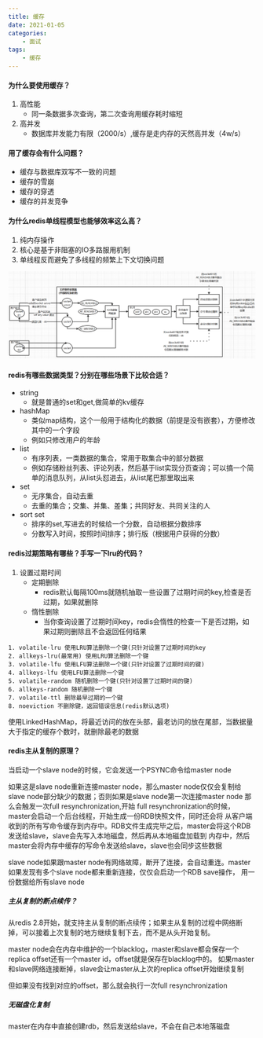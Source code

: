 ```yaml
---
title: 缓存
date: 2021-01-05
categories:
    - 面试
tags:
    - 缓存
---
```


#### 为什么要使用缓存？
1. 高性能
    * 同一条数据多次查询，第二次查询用缓存耗时缩短
2. 高并发
    * 数据库并发能力有限（2000/s）,缓存是走内存的天然高并发（4w/s）
    
#### 用了缓存会有什么问题？
* 缓存与数据库双写不一致的问题
* 缓存的雪崩
* 缓存的穿透
* 缓存的并发竞争

#### 为什么redis单线程模型也能够效率这么高？
1. 纯内存操作 
2. 核心是基于非阻塞的IO多路服用机制
3. 单线程反而避免了多线程的频繁上下文切换问题

![redis单线程模型](/images/面试/redis单线程模型.png)


#### redis有哪些数据类型？分别在哪些场景下比较合适？
* string
    * 就是普通的set和get,做简单的kv缓存
* hashMap
    * 类似map结构，这个一般用于结构化的数据（前提是没有嵌套），方便修改其中的一个字段
    * 例如只修改用户的年龄
* list
    * 有序列表，一类数据的集合，常用于取集合中的部分数据
    * 例如存储粉丝列表、评论列表，然后基于list实现分页查询；可以搞一个简单的消息队列，从list头怼进去，从list尾巴那里取出来
* set
    * 无序集合，自动去重
    * 去重的集合；交集、并集、差集；共同好友、共同关注的人
* sort set
    * 排序的set,写进去的时候给一个分数，自动根据分数排序
    * 分数写入时间，按照时间排序；排行版（根据用户获得的分数）
    
#### redis过期策略有哪些？手写一下lru的代码？
1. 设置过期时间
    * 定期删除
        * redis默认每隔100ms就随机抽取一些设置了过期时间的key,检查是否过期，如果就删除
    * 惰性删除
        * 当你查询设置了过期时间key，redis会惰性的检查一下是否过期，如果过期则删除且不会返回任何结果


```
1. volatile-lru 使用LRU算法删除一个键(只针对设置了过期时间的key
2. allkeys-lru(最常用) 使用LRU算法删除一个键
3. volatile-lfu 使用LFU算法删除一个键(只针对设置了过期时间的键)
4. allkeys-lfu 使用LFU算法删除一个键
5. volatile-random 随机删除一个键(只针对设置了过期时间的键)
6. allkeys-random 随机删除一个键
7. volatile-ttl 删除最早过期的一个键
8. noeviction 不删除键，返回错误信息(redis默认选项)
```

使用LinkedHashMap，将最近访问的放在头部，最老访问的放在尾部，当数据量大于指定的缓存个数时，就删除最老的数据

#### redis主从复制的原理？
当启动一个slave node的时候，它会发送一个PSYNC命令给master node

如果这是slave node重新连接master node，那么master node仅仅会复制给slave node部分缺少的数据；否则如果是slave node第一次连接master node
那么会触发一次full resynchronization,开始 full resynchronization的时候，master会启动一个后台线程，开始生成一份RDB快照文件，同时还会将
从客户端收到的所有写命令缓存到内存中。RDB文件生成完毕之后，master会将这个RDB发送给slave，slave会先写入本地磁盘，然后再从本地磁盘加载到
内存中，然后master会将内存中缓存的写命令发送给slave，slave也会同步这些数据

slave node如果跟master node有网络故障，断开了连接，会自动重连。master如果发现有多个slave node都来重新连接，仅仅会启动一个RDB save操作，
用一份数据给所有slave node

##### 主从复制的断点续传？
从redis 2.8开始，就支持主从复制的断点续传；如果主从复制的过程中网络断掉，可以接着上次复制的地方继续复制下去，而不是从头开始复制。

master node会在内存中维护的一个blacklog，master和slave都会保存一个replica offset还有一个master id，offset就是保存在blacklog中的。
如果master和slave网络连接断掉，slave会让master从上次的replica offset开始继续复制

但如果没有找到对应的offset，那么就会执行一次full resynchronization

##### 无磁盘化复制
master在内存中直接创建rdb，然后发送给slave，不会在自己本地落磁盘
